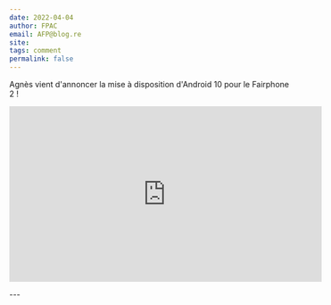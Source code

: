 ```yaml
---
date: 2022-04-04
author: FPAC
email: AFP@blog.re
site: 
tags: comment
permalink: false
---
```


<p>Agnès vient d'annoncer la mise à disposition d'Android 10 pour le Fairphone 2 !</p>

<p><iframe allow="accelerometer; autoplay; clipboard-write; encrypted-media; gyroscope; picture-in-picture" allowfullscreen="" frameborder="0" height="315" src="https://www.youtube.com/embed/PejWyVSjcV0" title="YouTube video player" width="560"></iframe></p>
---